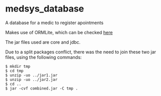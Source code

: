 # medsys_database
A database for a medic to register apointments

Makes use of ORMLite, which can be checked [here](https://ormlite.com/javadoc/ormlite-core/doc-files/ormlite.html)

The jar files used are core and jdbc.

Due to a split packages conflict, there was the need to join these two jar files, using the following commands:

    $ mkdir tmp
    $ cd tmp
    $ unzip -uo ../jar1.jar
    $ unzip -uo ../jar2.jar
    $ cd ..
    $ jar -cvf combined.jar -C tmp .
